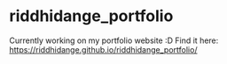 # riddhidange_portfolio

Currently working on my portfolio website :D
Find it here: https://riddhidange.github.io/riddhidange_portfolio/

